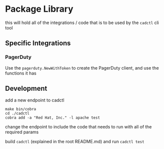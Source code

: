 # Package Library

this will hold all of the integrations / code that is to be used by the `cadctl` cli tool

## Specific Integrations

### PagerDuty

Use the `pagerduty.NewWithToken` to create the PagerDuty client, and use the functions it has

## Development

add a new endpoint to cadctl
```
make bin/cobra
cd ./cadctl
cobra add -a "Red Hat, Inc." -l apache test
```

change the endpoint to include the code that needs to run with all of the required params

build `cadctl` (explained in the root README.md) and run `cadctl test`
